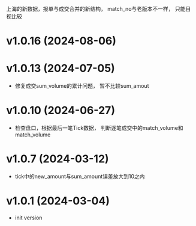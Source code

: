 上海的新数据，报单与成交合并的新结构， match_no与老版本不一样， 只能目视比较

# v1.0.16 (2024-08-06)

# v1.0.13 (2024-07-05)
* 修复成交sum_volume的累计问题， 暂不比较sum_amout

# v1.0.10 (2024-06-27)
* 检查盘口，根据最后一笔Tick数据， 判断逐笔成交中的match_volume和match_volume

# v1.0.7 (2024-03-12)
* tick中的new_amount与sum_amount误差放大到10之内

# v1.0.1 (2024-03-04)
* init version
